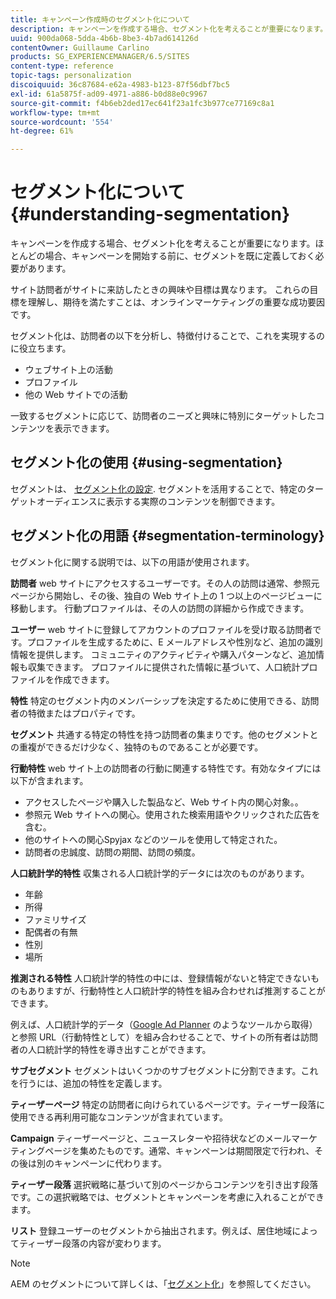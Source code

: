 ```yaml
---
title: キャンペーン作成時のセグメント化について
description: キャンペーンを作成する場合、セグメント化を考えることが重要になります。
uuid: 900da068-5dda-4b6b-8be3-4b7ad614126d
contentOwner: Guillaume Carlino
products: SG_EXPERIENCEMANAGER/6.5/SITES
content-type: reference
topic-tags: personalization
discoiquuid: 36c87684-e62a-4983-b123-87f56dbf7bc5
exl-id: 61a5875f-ad09-4971-a886-b0d88e0c9967
source-git-commit: f4b6eb2ded17ec641f23a1fc3b977ce77169c8a1
workflow-type: tm+mt
source-wordcount: '554'
ht-degree: 61%

---
```


# セグメント化について {#understanding-segmentation}

キャンペーンを作成する場合、セグメント化を考えることが重要になります。ほとんどの場合、キャンペーンを開始する前に、セグメントを既に定義しておく必要があります。

サイト訪問者がサイトに来訪したときの興味や目標は異なります。 これらの目標を理解し、期待を満たすことは、オンラインマーケティングの重要な成功要因です。

セグメント化は、訪問者の以下を分析し、特徴付けることで、これを実現するのに役立ちます。

* ウェブサイト上の活動
* プロファイル
* 他の Web サイトでの活動

一致するセグメントに応じて、訪問者のニーズと興味に特別にターゲットしたコンテンツを表示できます。

## セグメント化の使用 {#using-segmentation}

セグメントは、 [セグメント化の設定](/help/sites-administering/campaign-segmentation.md). セグメントを活用することで、特定のターゲットオーディエンスに表示する実際のコンテンツを制御できます。

## セグメント化の用語 {#segmentation-terminology}

セグメント化に関する説明では、以下の用語が使用されます。

**訪問者** web サイトにアクセスするユーザーです。その人の訪問は通常、参照元ページから開始し、その後、独自の Web サイト上の 1 つ以上のページビューに移動します。 行動プロファイルは、その人の訪問の詳細から作成できます。

**ユーザー** web サイトに登録してアカウントのプロファイルを受け取る訪問者です。プロファイルを生成するために、E メールアドレスや性別など、追加の識別情報を提供します。 コミュニティのアクティビティや購入パターンなど、追加情報も収集できます。 プロファイルに提供された情報に基づいて、人口統計プロファイルを作成できます。

**特性** 特定のセグメント内のメンバーシップを決定するために使用できる、訪問者の特徴またはプロパティです。

**セグメント** 共通する特定の特性を持つ訪問者の集まりです。他のセグメントとの重複ができるだけ少なく、独特のものであることが必要です。

**行動特性** web サイト上の訪問者の行動に関連する特性です。有効なタイプには以下が含まれます。

* アクセスしたページや購入した製品など、Web サイト内の関心対象。。
* 参照元 Web サイトへの関心。使用された検索用語やクリックされた広告を含む。
* 他のサイトへの関心Spyjax などのツールを使用して特定された。
* 訪問者の忠誠度、訪問の期間、訪問の頻度。

**人口統計学的特性** 収集される人口統計学的データには次のものがあります。

* 年齢
* 所得
* ファミリサイズ
* 配偶者の有無
* 性別
* 場所

**推測される特性** 人口統計学的特性の中には、登録情報がないと特定できないものもありますが、行動特性と人口統計学的特性を組み合わせれば推測することができます。

例えば、人口統計学的データ（[Google Ad Planner](https://www.google.com/adplanner/) のようなツールから取得）と参照 URL（行動特性として）を組み合わせることで、サイトの所有者は訪問者の人口統計学的特性を導き出すことができます。

**サブセグメント** セグメントはいくつかのサブセグメントに分割できます。これを行うには、追加の特性を定義します。

**ティーザーページ** 特定の訪問者に向けられているページです。ティーザー段落に使用できる再利用可能なコンテンツが含まれています。

**Campaign** ティーザーページと、ニュースレターや招待状などのメールマーケティングページを集めたものです。通常、キャンペーンは期間限定で行われ、その後は別のキャンペーンに代わります。

**ティーザー段落** 選択戦略に基づいて別のページからコンテンツを引き出す段落です。この選択戦略では、セグメントとキャンペーンを考慮に入れることができます。

**リスト** 登録ユーザーのセグメントから抽出されます。例えば、居住地域によってティーザー段落の内容が変わります。

>[!NOTE]
>
>AEM のセグメントについて詳しくは、「[セグメント化](/help/sites-administering/campaign-segmentation.md)」を参照してください。
